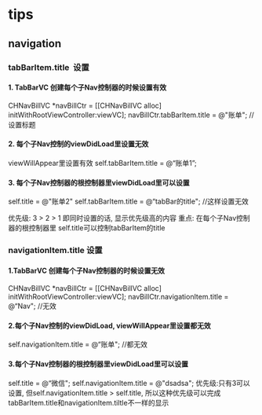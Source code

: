 #  tips

## navigation

### tabBarItem.title  设置

#### 1. TabBarVC 创建每个子Nav控制器的时候设置有效

CHNavBillVC *navBillCtr = [[CHNavBillVC alloc] initWithRootViewController:viewVC];
navBillCtr.tabBarItem.title = @"账单"; //设置标题

#### 2. 每个子Nav控制的viewDidLoad里设置无效

viewWillAppear里设置有效
self.tabBarItem.title = @“账单1”;

#### 3. 每个子Nav控制器的根控制器里viewDidLoad里可以设置

self.title = @"账单2"
self.tabBarItem.title = @“tabBar的title"; //这样设置无效

优先级: 3 > 2 > 1 即同时设置的话, 显示优先级高的内容
重点: 在每个子Nav控制器的根控制器里 self.title可以控制tabBarItem的title

### navigationItem.title 设置

#### 1.TabBarVC 创建每个子Nav控制器的时候设置无效

CHNavBillVC *navBillCtr = [[CHNavBillVC alloc] initWithRootViewController:viewVC];
navBillCtr.navigationItem.title = @“Nav"; //无效

#### 2.每个子Nav控制的viewDidLoad, viewWillAppear里设置都无效

self.navigationItem.title = @“账单"; //都无效

#### 3.每个子Nav控制器的根控制器里viewDidLoad里可以设置

self.title = @“微信";
self.navigationItem.title = @"dsadsa";
优先级:只有3可以设置, 但self.navigationItem.title > self.title, 所以这种优先级可以完成tabBarItem.title和navigationItem.tiltle不一样的显示

